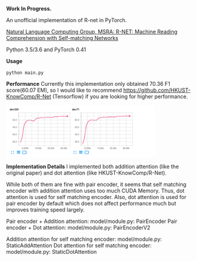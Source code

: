 **Work In Progress.**


An unofficial implementation of R-net in PyTorch.

[Natural Language Computing Group, MSRA: R-NET: Machine Reading Comprehension with Self-matching Networks](https://www.microsoft.com/en-us/research/publication/mrc/)



Python 3.5/3.6  and PyTorch 0.41


**Usage**

```
python main.py

```

**Performance**
Currently this implementation only obtained 70.36 F1 score(60.07 EM), so I would like to recommend https://github.com/HKUST-KnowComp/R-Net (Tensorflow) if you are looking for higher performance.

<img src="img/tensorboard.png" width="400">

**Implementation Details**
I implemented both addition attention (like the original paper) and dot attention (like HKUST-KnowComp/R-Net).

While both of them are fine with pair encoder, it seems that self matching encoder with addition attention uses too much CUDA Memory. Thus, dot attention is used for self matching encoder.
Also, dot attention is used for pair encoder by default which does not affect performance much but improves training speed largely.


Pair encoder + Addition attention: model/module.py: PairEncoder
Pair encoder + Dot attention: model/module.py: PairEncoderV2

Addition attention for self matching encoder: model/module.py: StaticAddAttention
Dot attention for self matching encoder: model/module.py: StaticDotAttention